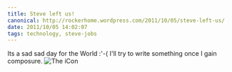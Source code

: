 ```yaml
---
title: Steve left us!
canonical: http://rockerhome.wordpress.com/2011/10/05/steve-left-us/
date: 2011/10/05 14:02:07
tags: technology, steve-jobs
---
```

Its a sad sad day for the World :'-( I'll try to write something once I gain composure. ![The iCon](http://rockerhome.files.wordpress.com/2011/10/steve-apple-home.png)